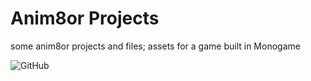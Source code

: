 # Anim8or Projects

some anim8or projects and files; assets for a game built in Monogame

![GitHub](https://img.shields.io/github/license/gwynwhyvaar/anim8or-projects)

